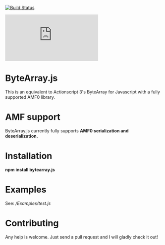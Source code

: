 [![Build Status](https://travis-ci.org/Zaseth/ByteArray.js.svg?branch=master)](https://travis-ci.org/Zaseth/ByteArray.js)

![Downloads badge](https://badged.co/Zaseth/ByteArray.js)

# ByteArray.js
This is an equivalent to Actionscript 3's ByteArray for Javascript with a fully supported AMF0 library.

# AMF support
ByteArray.js currently fully supports **AMF0 serialization and deserialization.**

# Installation
**npm install bytearray.js**

# Examples
See: */Examples/test.js*

# Contributing
Any help is welcome. Just send a pull request and I will gladly check it out!
